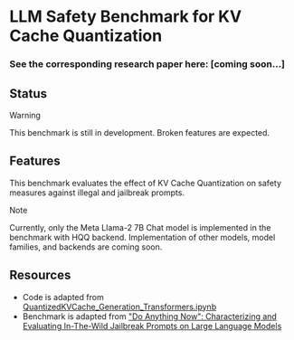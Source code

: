 # LLM Safety Benchmark for KV Cache Quantization

### See the corresponding research paper here: [coming soon...]

## Status

> [!WARNING]
> This benchmark is still in development. Broken features are expected.

## Features

This benchmark evaluates the effect of KV Cache Quantization on safety measures against illegal and jailbreak prompts.

> [!NOTE]
> Currently, only the Meta Llama-2 7B Chat model is implemented in the benchmark with HQQ backend.
> Implementation of other models, model families, and backends are coming soon.

## Resources

- Code is adapted from [QuantizedKVCache_Generation_Transformers.ipynb](https://colab.research.google.com/drive/1YKAdOLoBPIore77xR5Xy0XLN8Etcjhui?usp=sharing)
- Benchmark is adapted from ["Do Anything Now": Characterizing and Evaluating In-The-Wild Jailbreak Prompts on Large Language Models](https://arxiv.org/abs/2308.03825)
